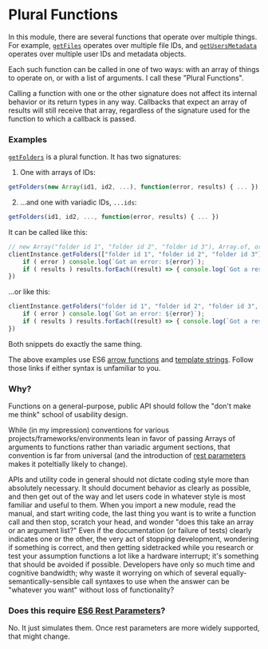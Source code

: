 # Plural Functions

In this module, there are several functions that operate over multiple things. For example, [`getFiles`](http://zbentley.github.io/classeur-api-client/versions/latest/module-classeur-api-client-ClasseurClient.html#getFiles__anchor) operates over multiple file IDs, and [`getUsersMetadata`](http://zbentley.github.io/classeur-api-client/versions/latest/module-classeur-api-client-ClasseurClient.html#getUsersMetadata__anchor) operates over multiple user IDs and metadata objects.

Each such function can be called in one of two ways: with an array of things to operate on, or with a list of arguments. I call these "Plural Functions".

Calling a function with one or the other signature does not affect its internal behavior or its return types in any way. Callbacks that expect an array of results will still receive that array, regardless of the signature used for the function to which a callback is passed.

### Examples

[`getFolders`](http://zbentley.github.io/classeur-api-client/versions/latest/module-classeur-api-client-ClasseurClient.html#getFolders__anchor) is a plural function. It has two signatures:

1. One with arrays of IDs:
```javascript
getFolders(new Array(id1, id2, ...), function(error, results) { ... })
```

2. ...and one with variadic IDs, `...ids`:
```javascript
getFolders(id1, id2, ..., function(error, results) { ... })
```

It can be called like this:

```javascript
// new Array("folder id 1", "folder id 2", "folder id 3"), Array.of, or any other constructor would work just as well.
clientInstance.getFolders(["folder id 1", "folder id 2", "folder id 3"], (error, results) => {
	if ( error ) console.log(`Got an error: ${error}`);
	if ( results ) results.forEach((result) => { console.log(`Got a result: ${result}`)});
})
```

...or like this:

```javascript
clientInstance.getFolders("folder id 1", "folder id 2", "folder id 3", (error, results) => {
	if ( error ) console.log(`Got an error: ${error}`);
	if ( results ) results.forEach((result) => { console.log(`Got a result: ${result}`)});
})
```

Both snippets do exactly the same thing.

The above examples use ES6 [arrow functions](https://developer.mozilla.org/en-US/docs/Web/JavaScript/Reference/Functions/Arrow_functions) and [template strings](https://developer.mozilla.org/en-US/docs/Web/JavaScript/Reference/template_strings). Follow those links if either syntax is unfamiliar to you.

### Why?

Functions on a general-purpose, public API should follow the "don't make me think" school of usability design.

While (in my impression) conventions for various projects/frameworks/environments lean in favor of passing Arrays of arguments to functions rather than variadic argument sections, that convention is far from universal (and the introduction of [rest parameters](https://developer.mozilla.org/en-US/docs/Web/JavaScript/Reference/Functions/rest_parameters) makes it poteltially likely to change).

APIs and utility code in general should not dictate coding style more than absolutely necessary. It should document behavior as clearly as possible, and then get out of the way and let users code in whatever style is most familiar and useful to them. When you import a new module, read the manual, and start writing code, the last thing you want is to write a function call and then stop, scratch your head, and wonder "does this take an array or an argument list?" Even if the documentation (or failure of tests) clearly indicates one or the other, the very act of stopping development, wondering if something is correct, and then getting sidetracked while you research or test your assumption functions a lot like a hardware interrupt; it's something that should be avoided if possible. Developers have only so much time and cognitive bandwidth; why waste it worrying on which of several equally-semantically-sensible call syntaxes to use when the answer can be "whatever you want" without loss of functionality?

### Does this require [ES6 Rest Parameters](https://developer.mozilla.org/en-US/docs/Web/JavaScript/Reference/Functions/rest_parameters)?

No. It just simulates them. Once rest parameters are more widely supported, that might change.